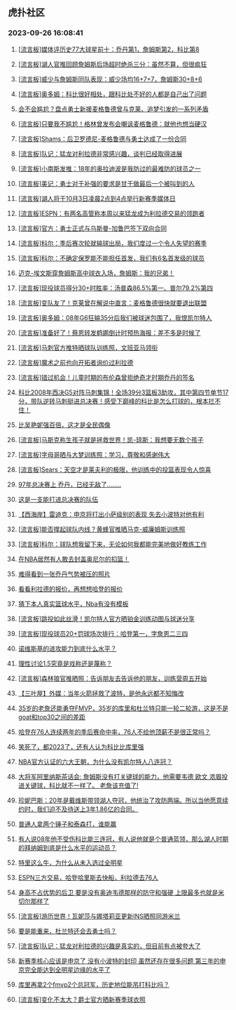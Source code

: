 ## 虎扑社区 
### 2023-09-26 16:08:41

1. [[流言板]媒体评历史77大球星前十：乔丹第1，詹姆斯第2，科比第8](https://bbs.hupu.com/62231100.html)

2. [[流言板]湖人官推回顾詹姆斯后场超时绝杀三分：虽然不算，但很疯狂](https://bbs.hupu.com/62228734.html)

3. [[流言板]威少与詹姆斯同队表现：威少场均16+7+7，詹姆斯30+8+6](https://bbs.hupu.com/62228448.html)

4. [[流言板]奥多姆：科比很好相处，跟科比处不好的人都是自己出了问题](https://bbs.hupu.com/62228339.html)

5. [会不会尴尬？盘点勇士新援麦格鲁德曾与克莱、追梦引发的一系列矛盾](https://bbs.hupu.com/62229699.html)

6. [[流言板]只要我不尴尬！格林曾发布会嘲讽麦格鲁德：就他也想当硬汉](https://bbs.hupu.com/62227846.html)

7. [[流言板]Shams：后卫罗德尼-麦格鲁德与勇士达成了一份合同](https://bbs.hupu.com/62226901.html)

8. [[流言板]队记：猛龙对利拉德非常感兴趣，谈判已经取得进展](https://bbs.hupu.com/62226982.html)

9. [[流言板]小南斯发推：18年的奥拉迪波是我防过的最难防的球员之一](https://bbs.hupu.com/62230094.html)

10. [[流言板]美记：勇士对于补强的要求是甘于做最后一个被叫到的人](https://bbs.hupu.com/62229472.html)

11. [[流言板]湖人将于10月3日凌晨2点到4点举行新赛季媒体日](https://bbs.hupu.com/62227788.html)

12. [[流言板]ESPN：有两名高管称本周以来猛龙成为利拉德交易的领跑者](https://bbs.hupu.com/62227141.html)

13. [[流言板]官方：勇士正式与乌斯曼-加鲁巴签下双向合同](https://bbs.hupu.com/62227386.html)

14. [[流言板]科尔：季后赛次轮就输球出局，我们度过一个令人失望的赛季](https://bbs.hupu.com/62229272.html)

15. [[流言板]科尔：不确定保罗能不能担任首发，我们有6名首发级的球员](https://bbs.hupu.com/62226880.html)

16. [迈克-埃文斯穿詹姆斯高中球衣入场，詹姆斯：我的兄弟！](https://bbs.hupu.com/62230369.html)

17. [[流言板]现役球员得分30+时胜率：汤普森86.5%第一、普尔79.2%第四](https://bbs.hupu.com/62228278.html)

18. [[流言板]变队友了！克莱曾在解说中直言：麦格鲁德很快就要退出联盟](https://bbs.hupu.com/62227638.html)

19. [[流言板]奥多姆：08年G6狂输35分后我们被球迷包围了，我恨凯尔特人](https://bbs.hupu.com/62227502.html)

20. [[流言板]准备好了！蔡恩转发鹈鹕倒计时预热海报：差不多是时候了](https://bbs.hupu.com/62228337.html)

21. [[流言板]马刺官方推特晒球队训练照，文班亚马领衔](https://bbs.hupu.com/62230273.html)

22. [[流言板]魔术之前也向开拓者询价过利拉德](https://bbs.hupu.com/62227948.html)

23. [[流言板]错过机会！儿童时期的布伦森曾拒绝奇才时期乔丹的签名](https://bbs.hupu.com/62228407.html)

24. [科比2008年西决G5对阵马刺集锦！全场39分3篮板3助攻，其中第四节单节17分，带队逆转马刺挺进总决赛！感受下巅峰的科比是怎么打球的，根本拦不住！](https://bbs.hupu.com/62227766.html)

25. [比吴艳妮强百倍，这才是全民偶像](https://bbs.hupu.com/62230283.html)

26. [[流言板]马斯克称生孩子就是拯救世界！凯-琼斯：我想要无数个孩子](https://bbs.hupu.com/62228766.html)

27. [[流言板]字母哥晒与大梦训练照：学习，尊敬和感谢伟大](https://bbs.hupu.com/62229651.html)

28. [[流言板]Sears：天空才是莱夫利的极限，他训练中的投篮表现令人惊喜](https://bbs.hupu.com/62228100.html)

29. [97年总决赛上 乔丹，已经无敌了........](https://bbs.hupu.com/62228707.html)

30. [这是一支能打进总决赛的队伍](https://bbs.hupu.com/62230394.html)

31. [【西海岸】雷迪克：申京将打出小萨级别的表现 失去小波特对他有利](https://bbs.hupu.com/62228356.html)

32. [[流言板]能否撑起球队内线？黄蜂官推晒马克-威廉姆斯训练照](https://bbs.hupu.com/62230315.html)

33. [[流言板]科尔：球队想我留下来，无论如何我都能完美地做好教练工作](https://bbs.hupu.com/62226967.html)

34. [在NBA居然有人敢去封盖奥尼尔的扣篮！](https://bbs.hupu.com/62230087.html)

35. [难得看到一张乔丹气势被压的照片](https://bbs.hupu.com/62231377.html)

36. [看看利拉德的报价，再想想哈登的报价](https://bbs.hupu.com/62230439.html)

37. [猜下本人真实篮球水平，Nba有没有模板](https://bbs.hupu.com/62230869.html)

38. [[流言板]跳投如此丝滑！凯尔特人官方晒铂金训练动图与球迷分享](https://bbs.hupu.com/62227227.html)

39. [[流言板]现役球员20+罚球场次排行：哈登第一，字詹恩二三四](https://bbs.hupu.com/62226275.html)

40. [诺维斯基的进攻能力到底什么水平？](https://bbs.hupu.com/62230342.html)

41. [理性讨论1.5究竟是戏称还是蔑称？](https://bbs.hupu.com/62231164.html)

42. [[流言板]森林狼官推晒照：告诉朋友去告诉他的朋友，训练营周五开始](https://bbs.hupu.com/62230233.html)

43. [【三叶屋】外媒：当年火箭拯救了波特，是他永远都不知悔改](https://bbs.hupu.com/62231182.html)

44. [35岁的老詹还能勇夺FMVP，35岁的库里和杜兰特只能一轮二轮游，这是不是goat和top30之间的差距](https://bbs.hupu.com/62231454.html)

45. [哈登在76人连续两年的季后赛命中率，76人不给他顶薪不是很正常吗？](https://bbs.hupu.com/62230056.html)

46. [笑死了，都2023了，还有人认为科比比库里强](https://bbs.hupu.com/62231417.html)

47. [NBA官方认证的六大王朝，为什么没有凯尔特人八连冠？](https://bbs.hupu.com/62231418.html)

48. [大将军阿里纳斯茶话会: 詹姆斯没有打关键球的能力，他需要韦德 欧文 浓眉投进关键球，科比就不一样了。     老詹该充值了!](https://bbs.hupu.com/62230900.html)

49. [珍妮巴斯：20年是戴维斯带领湖人夺冠，他统治了攻防两端。所以当他愿意续约时，我们迫不及待送上3年1.86亿的合同。](https://bbs.hupu.com/62230617.html)

50. [普通人拿两个锤子和泰森打，谁能赢](https://bbs.hupu.com/62231037.html)

51. [有人说08年他不受伤科比能三连冠，有人说他就是个普通蓝领，那么湖人时期的拜纳姆到底是什么水平的运动员？](https://bbs.hupu.com/62231292.html)

52. [特里这么牛，为什么从未入选过全明星](https://bbs.hupu.com/62230764.html)

53. [ESPN三方交易，哈登哈里斯去快船，利拉德去76人](https://bbs.hupu.com/62231257.html)

54. [身高不占优势的后卫 要是没有奥迪韦德那样的防守和强硬 上限最多也就是米切尔那样了](https://bbs.hupu.com/62230323.html)

55. [[流言板]游历世界！瓦妮莎与娜塔莉亚更新INS晒照同游米兰](https://bbs.hupu.com/62228205.html)

56. [要是能重来，杜兰特还会去勇士吗？](https://bbs.hupu.com/62231066.html)

57. [[流言板]队记：猛龙对利拉德的兴趣是真实的，但目前有点被夸大了](https://bbs.hupu.com/62227829.html)

58. [新赛季核心应该是申京了 没有小波特的封印 虽然还存在很多问题 第三年的申京完全能达到全明星边缘的水平了](https://bbs.hupu.com/62231062.html)

59. [库里再拿2个fmvp2个总冠军，历史地位能吊打科比吗？](https://bbs.hupu.com/62230435.html)

60. [[流言板]变化不太大？爵士官方晒新赛季球衣照](https://bbs.hupu.com/62228550.html)

